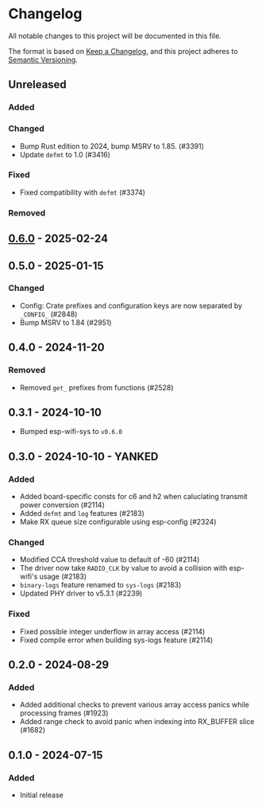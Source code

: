 # Changelog

All notable changes to this project will be documented in this file.

The format is based on [Keep a Changelog](https://keepachangelog.com/en/1.0.0/),
and this project adheres to [Semantic Versioning](https://semver.org/spec/v2.0.0.html).

## Unreleased

### Added

### Changed

- Bump Rust edition to 2024, bump MSRV to 1.85. (#3391)
- Update `defmt` to 1.0 (#3416)

### Fixed

- Fixed compatibility with `defmt` (#3374)

### Removed

## [0.6.0] - 2025-02-24

## 0.5.0 - 2025-01-15

### Changed

- Config: Crate prefixes and configuration keys are now separated by `_CONFIG_` (#2848)
- Bump MSRV to 1.84 (#2951)

## 0.4.0 - 2024-11-20

### Removed

- Removed `get_` prefixes from functions (#2528)

## 0.3.1 - 2024-10-10

- Bumped esp-wifi-sys to `v0.6.0`

## 0.3.0 - 2024-10-10 - YANKED

### Added

- Added board-specific consts for c6 and h2 when caluclating transmit power conversion (#2114)
- Added `defmt` and `log` features (#2183)
- Make RX queue size configurable using esp-config (#2324)

### Changed

- Modified CCA threshold value to default of -60 (#2114)
- The driver now take `RADIO_CLK` by value to avoid a collision with esp-wifi's usage (#2183)
- `binary-logs` feature renamed to `sys-logs` (#2183)
- Updated PHY driver to v5.3.1 (#2239)

### Fixed

- Fixed possible integer underflow in array access (#2114)
- Fixed compile error when building sys-logs feature (#2114)

## 0.2.0 - 2024-08-29

### Added

- Added additional checks to prevent various array access panics while processing frames (#1923)
- Added range check to avoid panic when indexing into RX_BUFFER slice (#1682)

## 0.1.0 - 2024-07-15

### Added

- Initial release

[0.6.0]: https://github.com/esp-rs/esp-hal/releases/tag/esp-ieee802154-v0.6.0
